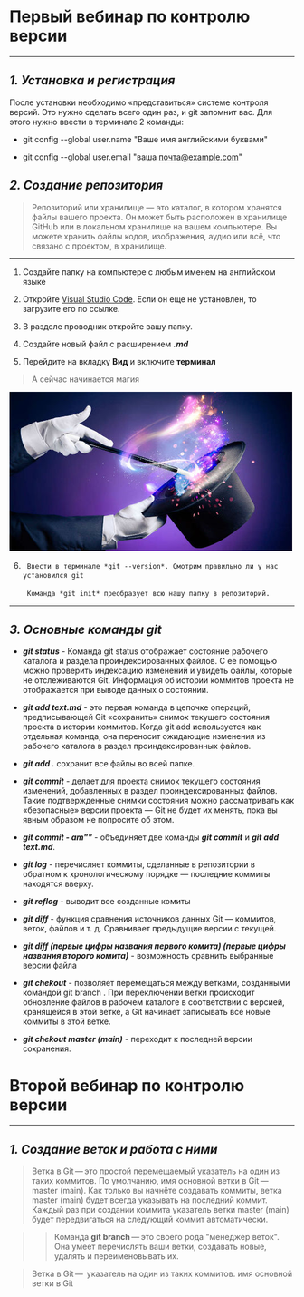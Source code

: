 # **Первый вебинар по контролю версии**

***
## **_1. Установка и регистрация_**

После установки необходимо «представиться» системе контроля версий. Это нужно сделать всего один раз, и git запомнит вас. Для этого нужно ввести в терминале 2 команды:

* git config --global user.name "Ваше имя английскими буквами"

* git config --global user.email "ваша почта@example.com"

## **_2. Создание репозитория_**

>Репозиторий или хранилище — это каталог, в котором хранятся файлы вашего проекта. Он может быть расположен в хранилище GitHub или в локальном хранилище на вашем компьютере. Вы можете хранить файлы кодов, изображения, аудио или всё, что связано с проектом, в хранилище.

---
1. Создайте папку на компьютере с любым именем на английском языке
2. Откройте [Visual Studio Code](https://code.visualstudio.com/). Если он еще не установлен, то загрузите его по ссылке.

3. В разделе проводник откройте вашу папку.

4. Создайте новый файл с расширением **_.md_**

5. Перейдите на вкладку **Вид** и включите **терминал**

> А сейчас начинается магия

![картинка](volshebstvo_1.jpg)


6.      Ввести в терминале *git --version*. Смотрим правильно ли у нас установился git

        Команда *git init* преобразует всю нашу папку в репозиторий.


***

## **_3. Основные команды git_**

- **_git status_** - Команда git status отображает состояние рабочего каталога и раздела проиндексированных файлов. С ее помощью можно проверить индексацию изменений и увидеть файлы, которые не отслеживаются Git. Информация об истории коммитов проекта не отображается при выводе данных о состоянии.

- **_git add text.md_** - это первая команда в цепочке операций, предписывающей Git «сохранить» снимок текущего состояния проекта в истории коммитов. Когда git add используется как отдельная команда, она переносит ожидающие изменения из рабочего каталога в раздел проиндексированных файлов.

- **_git add ._** сохранит все файлы во всей папке.

- **_git commit_** - делает для проекта снимок текущего состояния изменений, добавленных в раздел проиндексированных файлов. Такие подтвержденные снимки состояния можно рассматривать как «безопасные» версии проекта — Git не будет их менять, пока вы явным образом не попросите об этом.

- **_git commit - am""_** - объединяет две команды **_git commit_** и **_git add text.md_**.

- **_git log_** - перечисляет коммиты, сделанные в репозитории в обратном к хронологическому порядке — последние коммиты находятся вверху.

- **_git reflog_** - выводит все созданные комиты

- **_git diff_** - функция сравнения источников данных Git — коммитов, веток, файлов и т. д. Сравнивает предыдущие версии с текущей.

- **_git diff  (первые цифры названия первого комита) (первые цифры названия второго комита)_** - возможность сравнить выбранные версии файла

- **_git chekout_** - позволяет перемещаться между ветками, созданными командой git branch . При переключении ветки происходит обновление файлов в рабочем каталоге в соответствии с версией, хранящейся в этой ветке, а Git начинает записывать все новые коммиты в этой ветке.

- **_git chekout master (main)_** - переходит к последней версии сохранения.


# **Второй вебинар по контролю версии**

***

## **_1. Создание веток и работа с ними_**

> Ветка в Git — это простой перемещаемый указатель на один из таких коммитов. По умолчанию, имя основной ветки в Git — master (main). Как только вы начнёте создавать коммиты, ветка master (main) будет всегда указывать на последний коммит. Каждый раз при создании коммита указатель ветки master (main) будет передвигаться на следующий коммит автоматически.

>> Команда **git branch** — это своего рода "менеджер веток". Она умеет перечислять ваши ветки, создавать новые, удалять и переименовывать их.








> Ветка в Git —  указатель на один из таких коммитов. имя основной ветки в Git